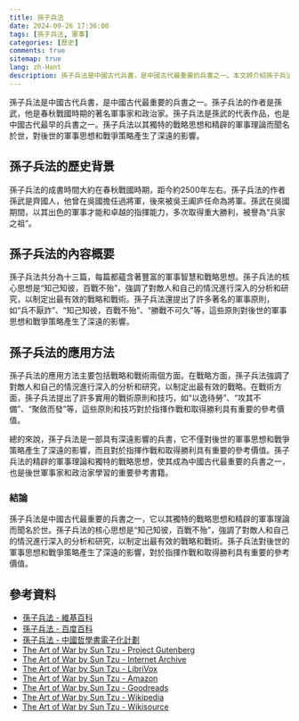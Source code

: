 ```yaml
---
title: 孫子兵法
date: 2024-09-26 17:36:00
tags: [孫子兵法, 軍事]
categories: [歷史]
comments: true
sitemap: true
lang: zh-Hant
description: 孫子兵法是中國古代兵書，是中國古代最重要的兵書之一。本文將介紹孫子兵法的歷史背景、內容概要和應用方法。
---
```


孫子兵法是中國古代兵書，是中國古代最重要的兵書之一。孫子兵法的作者是孫武，他是春秋戰國時期的著名軍事家和政治家。孫子兵法是孫武的代表作品，也是中國古代最早的兵書之一。孫子兵法以其獨特的戰略思想和精辟的軍事理論而聞名於世，對後世的軍事思想和戰爭策略產生了深遠的影響。

## 孫子兵法的歷史背景

孫子兵法的成書時間大約在春秋戰國時期，距今約2500年左右。孫子兵法的作者孫武是齊國人，他曾在吳國擔任過將軍，後來被吳王阖庐任命為將軍。孫武在吳國期間，以其出色的軍事才能和卓越的指揮能力，多次取得重大勝利，被譽為“兵家之祖”。

## 孫子兵法的內容概要

孫子兵法共分為十三篇，每篇都蘊含著豐富的軍事智慧和戰略思想。孫子兵法的核心思想是“知己知彼，百戰不殆”，強調了對敵人和自己的情況進行深入的分析和研究，以制定出最有效的戰略和戰術。孫子兵法還提出了許多著名的軍事原則，如“兵不厭詐”、“知己知彼，百戰不殆”、“勝戰不可久”等，這些原則對後世的軍事思想和戰爭策略產生了深遠的影響。

## 孫子兵法的應用方法

孫子兵法的應用方法主要包括戰略和戰術兩個方面。在戰略方面，孫子兵法強調了對敵人和自己的情況進行深入的分析和研究，以制定出最有效的戰略。在戰術方面，孫子兵法提出了許多實用的戰術原則和技巧，如“以逸待勞”、“攻其不備”、“聚斂而發”等，這些原則和技巧對於指揮作戰和取得勝利具有重要的參考價值。

總的來說，孫子兵法是一部具有深遠影響的兵書，它不僅對後世的軍事思想和戰爭策略產生了深遠的影響，而且對於指揮作戰和取得勝利具有重要的參考價值。孫子兵法的精辟的軍事理論和獨特的戰略思想，使其成為中國古代最重要的兵書之一，也是後世軍事家和政治家學習的重要參考書籍。

### 結論

孫子兵法是中國古代最重要的兵書之一，它以其獨特的戰略思想和精辟的軍事理論而聞名於世。孫子兵法的核心思想是“知己知彼，百戰不殆”，強調了對敵人和自己的情況進行深入的分析和研究，以制定出最有效的戰略和戰術。孫子兵法對後世的軍事思想和戰爭策略產生了深遠的影響，對於指揮作戰和取得勝利具有重要的參考價值。

## 參考資料

- [孫子兵法 - 維基百科](https://zh.wikipedia.org/wiki/%E5%AD%99%E5%AD%90%E5%85%B5%E6%B3%95)
- [孫子兵法 - 百度百科](https://baike.baidu.com/item/%E5%AD%99%E5%AD%90%E5%85%B5%E6%B3%95)
- [孫子兵法 - 中國哲學書電子化計劃](http://ctext.org/art-of-war)
- [The Art of War by Sun Tzu - Project Gutenberg](https://www.gutenberg.org/ebooks/132)
- [The Art of War by Sun Tzu - Internet Archive](https://archive.org/details/TheArtOfWarBySunTzu)
- [The Art of War by Sun Tzu - LibriVox](https://librivox.org/the-art-of-war-by-sun-tzu/)
- [The Art of War by Sun Tzu - Amazon](https://www.amazon.com/Art-War-Sun-Tzu/dp/1599869772)
- [The Art of War by Sun Tzu - Goodreads](https://www.goodreads.com/book/show/10534.The_Art_of_War)
- [The Art of War by Sun Tzu - Wikipedia](https://en.wikipedia.org/wiki/The_Art_of_War)
- [The Art of War by Sun Tzu - Wikisource](https://en.wikisource.org/wiki/The_Art_of_War)

